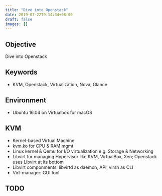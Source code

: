 ```yaml
---
title: "Dive into Openstack"
date: 2019-07-22T9:14:34+08:00
draft: false
images: []
---
```


## Objective

Dive into Openstack

## Keywords

- KVM, Openstack, Virtualization, Nova, Glance

## Environment

- Ubuntu 16.04 on Virtualbox for macOS

## KVM

- Kernel-based Virtual Machine
- kvm.ko for CPU & RAM mgmt
- Linux kernel & Qemu for I/O virtualization e.g. Storage & Networking
- Libvirt for managing Hypervisor like KVM, VirtualBox, Xen; Openstack uses Libvirt at its bottom
- Libvirt componments: libvirtd as daemon, API, virsh as CLI
- Virt-manager: GUI tool

## TODO
